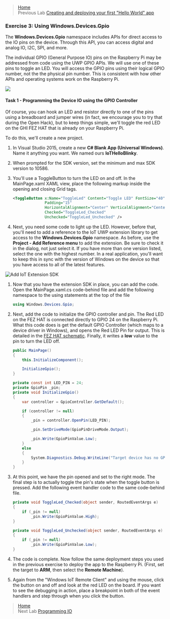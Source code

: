 >[Home](README.md) </br>
>Previous Lab [Creating and deploying your first "Hello World" app](Device-2-HelloWorld.md)

### Exercise 3: Using Windows.Devices.Gpio ###

The **Windows.Devices.Gpio** namespace includes APIs for direct access to the IO pins on the device. Through this API, you can access digital and analog IO, I2C, SPI, and more.

The individual GPIO (General Purpose IO) pins on the Raspberry Pi may be addressed from code using the UWP GPIO APIs. We will use one of these pins to toggle an LED. You will access the GPIO pins using their logical GPIO number, not the the physical pin number. This is consistent with how other APIs and operating systems work on the Raspberry Pi.

![](http://ms-iot.github.io/content/images/PinMappings/RP2_Pinout.png)


#### Task 1 - Programming the Device IO using the GPIO Controller ####

Of course, you can hook an LED and resistor directly to one of the pins using a breadboard and jumper wires (in fact, we encourage you to try that during the Open Hack), but to keep things simple, we'll toggle the red LED on the GHI FEZ HAT that is already on your Raspberry Pi.

To do this, we'll create a new project.

1. In Visual Studio 2015, create a new **C# Blank App (Universal Windows)**. Name it anything you want. We named ours **IoTHelloBlinky**.

1. When prompted for the SDK version, set the minimum and max SDK version to 10586.

1. You'll use a ToggleButton to turn the LED on and off. In the MainPage.xaml XAML view, place the following markup inside the opening and closing Grid tags.

	````XML
    <ToggleButton x:Name="ToggleLed" Content="Toggle LED" FontSize="40"
                  Padding="15"
                  HorizontalAlignment="Center" VerticalAlignment="Center"
                  Checked="ToggleLed_Checked"
                  Unchecked="ToggleLed_Unchecked" />
    ````

1. Next, you need some code to light up the LED. However, before that, you'll need to add a reference to the IoT UWP extension library to get access to the **Windows.Devices.Gpio** namespace. As before, use the **Project - Add Reference menu** to add the extension. Be sure to check it in the dialog, not just select it. If you have more than one version listed, select the one with the highest number. In a real application, you'll want to keep this in sync with the version of Windows on the device so that you have access to all of the latest features.

![Add IoT Extension SDK](Images/add-iot-extension.png)

1. Now that you have the extension SDK in place, you can add the code. Open the MainPage.xaml.cs code-behind file and add the following namespace to the using statements at the top of the file

	````C#
    using Windows.Devices.Gpio;
    ````

1. Next, add the code to initialize the GPIO controller and pin. The Red LED on the FEZ HAT is connected directly to GPIO 24 on the Raspberry Pi. What this code does is get the default GPIO Controller (which maps to a device driver in Windows), and opens the Red LED Pin for output. This is detailed in the [FEZ HAT schematic](http://www.ghielectronics.com/downloads/schematic/FEZ_HAT_SCH.pdf). Finally, it writes a **low** value to the pin to turn the LED off.

	````C#
    public MainPage()
    {
        this.InitializeComponent();

        InitializeGpio();
    }

    private const int LED_PIN = 24;
    private GpioPin _pin;
    private void InitializeGpio()
    {
        var controller = GpioController.GetDefault();

        if (controller != null)
        {
            _pin = controller.OpenPin(LED_PIN);

            _pin.SetDriveMode(GpioPinDriveMode.Output);

            _pin.Write(GpioPinValue.Low);
        }
        else
        {
            System.Diagnostics.Debug.WriteLine("Target device has no GPIO controller");
        }
    }
    ````

1. At this point, we have the pin opened and set to the right mode. The final step is to actually toggle the pin's state when the toggle button is pressed. Add the following event handler code to the same code-behind file.

	````C#
    private void ToggleLed_Checked(object sender, RoutedEventArgs e)
    {
        if (_pin != null)
            _pin.Write(GpioPinValue.High);
    }

    private void ToggleLed_Unchecked(object sender, RoutedEventArgs e)
    {
        if (_pin != null)
            _pin.Write(GpioPinValue.Low);
    }
    ````

1. The code is complete. Now follow the same deployment steps you used in the previous exercise to deploy the app to the Raspberry Pi. (First, set the target to **ARM**, then select the **Remote Machine**).

1. Again from the "Windows IoT Remote Client" and using the mouse, click the button on and off and look at the red LED on the board. If you want to see the debugging in action, place a breakpoint in both of the event handlers and step through when you click the button.

>[Home](README.md) </br>
>Next Lab [Programming IO](Device-4-Programming-IO.md)
